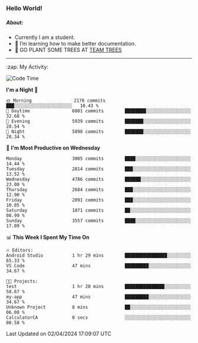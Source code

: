 ### Hello World!

##### About:
- Currently I am a student.
- 🌱 I’m learning how to make better documentation.
- 🌱 GO PLANT SOME TREES AT [TEAM TREES](https://teamtrees.org/)

---
  <summary>:zap: My Activity:</summary>
  
<!--START_SECTION:waka-->
![Code Time](http://img.shields.io/badge/Code%20Time-1%2C305%20hrs%2045%20mins-blue)

**I'm a Night 🦉** 

```text
🌞 Morning                2170 commits        ███░░░░░░░░░░░░░░░░░░░░░░   10.43 % 
🌆 Daytime                6801 commits        ████████░░░░░░░░░░░░░░░░░   32.68 % 
🌃 Evening                5939 commits        ███████░░░░░░░░░░░░░░░░░░   28.54 % 
🌙 Night                  5898 commits        ███████░░░░░░░░░░░░░░░░░░   28.34 % 
```
📅 **I'm Most Productive on Wednesday** 

```text
Monday                   3005 commits        ████░░░░░░░░░░░░░░░░░░░░░   14.44 % 
Tuesday                  2814 commits        ███░░░░░░░░░░░░░░░░░░░░░░   13.52 % 
Wednesday                4786 commits        ██████░░░░░░░░░░░░░░░░░░░   23.00 % 
Thursday                 2684 commits        ███░░░░░░░░░░░░░░░░░░░░░░   12.90 % 
Friday                   2091 commits        ███░░░░░░░░░░░░░░░░░░░░░░   10.05 % 
Saturday                 1871 commits        ██░░░░░░░░░░░░░░░░░░░░░░░   08.99 % 
Sunday                   3557 commits        ████░░░░░░░░░░░░░░░░░░░░░   17.09 % 
```


📊 **This Week I Spent My Time On** 

```text
🔥 Editors: 
Android Studio           1 hr 29 mins        ████████████████░░░░░░░░░   65.33 % 
VS Code                  47 mins             █████████░░░░░░░░░░░░░░░░   34.67 % 

🐱‍💻 Projects: 
test                     1 hr 20 mins        ███████████████░░░░░░░░░░   58.67 % 
my-app                   47 mins             █████████░░░░░░░░░░░░░░░░   34.67 % 
Unknown Project          8 mins              ██░░░░░░░░░░░░░░░░░░░░░░░   06.08 % 
CalculatorCA             0 secs              ░░░░░░░░░░░░░░░░░░░░░░░░░   00.58 % 
```


 Last Updated on 02/04/2024 17:09:07 UTC
<!--END_SECTION:waka-->
